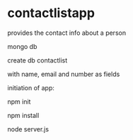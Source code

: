 # contactlistapp
provides the contact info about a person



mongo db 

create db contactlist 

with name, email and number as fields

initiation of app:

npm init

npm install

node server.js